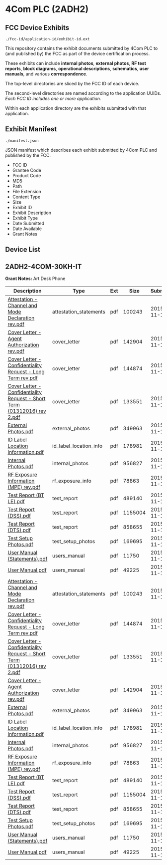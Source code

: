 # 4Com PLC (2ADH2)
## FCC Device Exhibits

```
./fcc-id/application-id/exhibit-id.ext
```

This repository contains the exhibit documents submitted by 4Com PLC to (and published by) the FCC as part of the device certification process.

These exhibits can include **internal photos**, **external photos**, **RF test reports**, **block diagrams**, **operational descriptions**, **schematics**, **user manuals**, and various **correspondence**.

The top-level directories are sliced by the FCC ID of each device.

The second-level directories are named according to the application UUIDs. *Each FCC ID includes one or more application.*

Within each application directory are the exhibits submitted with that application. 

## Exhibit Manifest

```
./manifest.json
```

JSON manifest which describes each exhibit submitted by 4Com PLC and published by the FCC.

- FCC ID
- Grantee Code
- Product Code
- MD5
- Path
- File Extension
- Content Type
- Size
- Exhibit ID
- Exhibit Description
- Exhibit Type
- Date Submitted
- Date Available
- Grant Notes

## Device List
## 2ADH2-4COM-30KH-IT
**Grant Notes:** Art Desk Phone

| Description | Type | Ext | Size | Submitted | Available |
| ----------- | ---- | --- | ---- | --------- | --------- |
| [Attestation - Channel and Mode Declaration rev.pdf](2ADH2-4COM-30KH-IT/21212e3dc785e73d83c6b33fdaef8835/2809134.pdf) | attestation_statements | pdf | 100243 | 2015-11-11 | 2015-11-11 |
| [Cover Letter - Agent Authorization rev.pdf](2ADH2-4COM-30KH-IT/21212e3dc785e73d83c6b33fdaef8835/2809133.pdf) | cover_letter | pdf | 142904 | 2015-11-11 | 2015-11-11 |
| [Cover Letter - Confidentiality Request - Long Term rev.pdf](2ADH2-4COM-30KH-IT/21212e3dc785e73d83c6b33fdaef8835/2809131.pdf) | cover_letter | pdf | 144874 | 2015-11-11 | 2015-11-11 |
| [Cover Letter - Confidentiality Request - Short Term (01312016) rev 2.pdf](2ADH2-4COM-30KH-IT/21212e3dc785e73d83c6b33fdaef8835/2809132.pdf) | cover_letter | pdf | 133551 | 2015-11-11 | 2015-11-11 |
| [External Photos.pdf](2ADH2-4COM-30KH-IT/21212e3dc785e73d83c6b33fdaef8835/2809119.pdf) | external_photos | pdf | 349963 | 2015-11-11 | 2016-05-09 |
| [ID Label Location Information.pdf](2ADH2-4COM-30KH-IT/21212e3dc785e73d83c6b33fdaef8835/2809120.pdf) | id_label_location_info | pdf | 178981 | 2015-11-11 | 2015-11-11 |
| [Internal Photos.pdf](2ADH2-4COM-30KH-IT/21212e3dc785e73d83c6b33fdaef8835/2809121.pdf) | internal_photos | pdf | 956827 | 2015-11-11 | 2016-05-09 |
| [RF Exposure Information (MPE) rev.pdf](2ADH2-4COM-30KH-IT/21212e3dc785e73d83c6b33fdaef8835/2809130.pdf) | rf_exposure_info | pdf | 78863 | 2015-11-11 | 2015-11-11 |
| [Test Report (BT LE).pdf](2ADH2-4COM-30KH-IT/21212e3dc785e73d83c6b33fdaef8835/2809124.pdf) | test_report | pdf | 489140 | 2015-11-11 | 2015-11-11 |
| [Test Report (DSS).pdf](2ADH2-4COM-30KH-IT/21212e3dc785e73d83c6b33fdaef8835/2809125.pdf) | test_report | pdf | 1155004 | 2015-11-11 | 2015-11-11 |
| [Test Report (DTS).pdf](2ADH2-4COM-30KH-IT/21212e3dc785e73d83c6b33fdaef8835/2809126.pdf) | test_report | pdf | 858655 | 2015-11-11 | 2015-11-11 |
| [Test Setup Photos.pdf](2ADH2-4COM-30KH-IT/21212e3dc785e73d83c6b33fdaef8835/2809127.pdf) | test_setup_photos | pdf | 169695 | 2015-11-11 | 2016-05-09 |
| [User Manual (Statements).pdf](2ADH2-4COM-30KH-IT/21212e3dc785e73d83c6b33fdaef8835/2809128.pdf) | users_manual | pdf | 11750 | 2015-11-11 | 2016-05-09 |
| [User Manual.pdf](2ADH2-4COM-30KH-IT/21212e3dc785e73d83c6b33fdaef8835/2809129.pdf) | users_manual | pdf | 49225 | 2015-11-11 | 2016-05-09 |
| [Attestation - Channel and Mode Declaration rev.pdf](2ADH2-4COM-30KH-IT/b363cc3a0c66563043bf11c0d5262dc6/2809134.pdf) | attestation_statements | pdf | 100243 | 2015-11-11 | 2015-11-11 |
| [Cover Letter - Confidentiality Request - Long Term rev.pdf](2ADH2-4COM-30KH-IT/b363cc3a0c66563043bf11c0d5262dc6/2809131.pdf) | cover_letter | pdf | 144874 | 2015-11-11 | 2015-11-11 |
| [Cover Letter - Confidentiality Request - Short Term (01312016) rev 2.pdf](2ADH2-4COM-30KH-IT/b363cc3a0c66563043bf11c0d5262dc6/2809132.pdf) | cover_letter | pdf | 133551 | 2015-11-11 | 2015-11-11 |
| [Cover Letter - Agent Authorization rev.pdf](2ADH2-4COM-30KH-IT/b363cc3a0c66563043bf11c0d5262dc6/2809133.pdf) | cover_letter | pdf | 142904 | 2015-11-11 | 2015-11-11 |
| [External Photos.pdf](2ADH2-4COM-30KH-IT/b363cc3a0c66563043bf11c0d5262dc6/2809119.pdf) | external_photos | pdf | 349963 | 2015-11-11 | 2016-05-09 |
| [ID Label Location Information.pdf](2ADH2-4COM-30KH-IT/b363cc3a0c66563043bf11c0d5262dc6/2809120.pdf) | id_label_location_info | pdf | 178981 | 2015-11-11 | 2015-11-11 |
| [Internal Photos.pdf](2ADH2-4COM-30KH-IT/b363cc3a0c66563043bf11c0d5262dc6/2809121.pdf) | internal_photos | pdf | 956827 | 2015-11-11 | 2016-05-09 |
| [RF Exposure Information (MPE) rev.pdf](2ADH2-4COM-30KH-IT/b363cc3a0c66563043bf11c0d5262dc6/2809130.pdf) | rf_exposure_info | pdf | 78863 | 2015-11-11 | 2015-11-11 |
| [Test Report (BT LE).pdf](2ADH2-4COM-30KH-IT/b363cc3a0c66563043bf11c0d5262dc6/2809124.pdf) | test_report | pdf | 489140 | 2015-11-11 | 2015-11-11 |
| [Test Report (DSS).pdf](2ADH2-4COM-30KH-IT/b363cc3a0c66563043bf11c0d5262dc6/2809125.pdf) | test_report | pdf | 1155004 | 2015-11-11 | 2015-11-11 |
| [Test Report (DTS).pdf](2ADH2-4COM-30KH-IT/b363cc3a0c66563043bf11c0d5262dc6/2809126.pdf) | test_report | pdf | 858655 | 2015-11-11 | 2015-11-11 |
| [Test Setup Photos.pdf](2ADH2-4COM-30KH-IT/b363cc3a0c66563043bf11c0d5262dc6/2809127.pdf) | test_setup_photos | pdf | 169695 | 2015-11-11 | 2016-05-09 |
| [User Manual (Statements).pdf](2ADH2-4COM-30KH-IT/b363cc3a0c66563043bf11c0d5262dc6/2809128.pdf) | users_manual | pdf | 11750 | 2015-11-11 | 2016-05-09 |
| [User Manual.pdf](2ADH2-4COM-30KH-IT/b363cc3a0c66563043bf11c0d5262dc6/2809129.pdf) | users_manual | pdf | 49225 | 2015-11-11 | 2016-05-09 |
